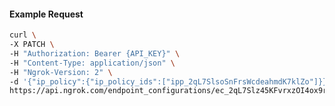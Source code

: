 <!-- Code generated for API Clients. DO NOT EDIT. -->

#### Example Request

```bash
curl \
-X PATCH \
-H "Authorization: Bearer {API_KEY}" \
-H "Content-Type: application/json" \
-H "Ngrok-Version: 2" \
-d '{"ip_policy":{"ip_policy_ids":["ipp_2qL7SlsoSnFrsWcdeahmdK7klZo"]}}' \
https://api.ngrok.com/endpoint_configurations/ec_2qL7Slz45KFvrxzOI4ox9rjm1CV
```
